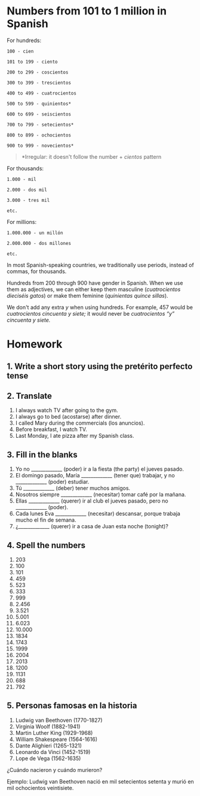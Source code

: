 # Numbers from 101 to 1 million in Spanish

For hundreds:

    100 - cien

    101 to 199 - ciento 

    200 to 299 - coscientos 

    300 to 399 - trescientos

    400 to 499 - cuatrocientos

    500 to 599 - quinientos*

    600 to 699 - seiscientos

    700 to 799 - setecientos*

    800 to 899 - ochocientos

    900 to 999 - novecientos*

> *Irregular: it doesn't follow the number + *cientos* pattern

For thousands:

    1.000 - mil 
    
    2.000 - dos mil 
    
    3.000 - tres mil 
    
    etc.

For millions:

    1.000.000 - un millón 
    
    2.000.000 - dos millones 
    
    etc.

In most Spanish-speaking countries, we traditionally use periods, instead of commas, for thousands.

Hundreds from 200 through 900 have gender in Spanish. When we use them as adjectives, we can either 
keep them masculine (*cuatrocientos dieciséis gatos*) or make them feminine (*quinientas quince sillas*).

We don't add any extra *y* when using hundreds. For example, 457 would be *cuatrocientos cincuenta y siete;* 
it would never be *cuatrocientos “y” cincuenta y siete.*

# Homework

## 1. Write a short story using the pretérito perfecto tense

## 2. Translate

1. I always watch TV after going to the gym.
2. I always go to bed (acostarse) after dinner. 
3. I called Mary during the commercials (los anuncios). 
4. Before breakfast, I watch TV. 
5. Last Monday, I ate pizza after my Spanish class.

## 3. Fill in the blanks

1. Yo no _____________ (poder) ir a la fiesta (the party) el jueves pasado.
2. El domingo pasado, María _____________ (tener que) trabajar, y no _____________ (poder) estudiar.
3. Tú _____________ (deber) tener muchos amigos.
4. Nosotros siempre _____________ (necesitar) tomar café por la mañana.
5. Ellas _____________ (querer) ir al club el jueves pasado, pero no _____________ (poder).
6. Cada lunes Eva _____________ (necesitar) descansar, porque trabaja mucho el fin de semana.
7. ¿_____________ (querer) ir a casa de Juan esta noche (tonight)?

## 4. Spell the numbers

1. 203
2. 100
3. 101
4. 459
5. 523
6. 333
7. 999
8. 2.456
9. 3.521
10. 5.001
11. 6.023
12. 10.000
13. 1834
14. 1743
15. 1999
16. 2004
17. 2013
18. 1200
19. 1131
20. 688
21. 792

## 5. Personas famosas en la historia

1. Ludwig van Beethoven (1770-1827)
2. Virginia Woolf (1882-1941)
3. Martin Luther King (1929-1968)
4. William Shakespeare (1564-1616)
5. Dante Alighieri (1265-1321)
6. Leonardo da Vinci (1452-1519)
7. Lope de Vega (1562-1635)

¿Cuándo nacieron y cuándo murieron?

Ejemplo: Ludwig van Beethoven nació en mil setecientos setenta y murió en mil ochocientos veintisiete.